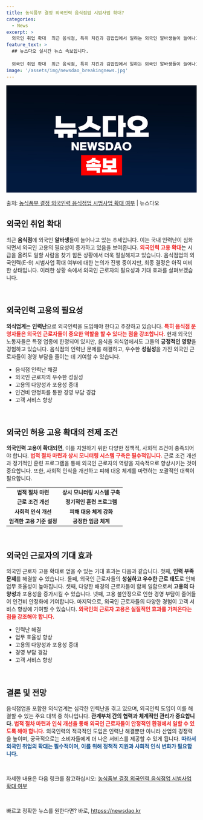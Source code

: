 ```yaml
---
title: 농식품부 결정 외국인력 음식점업 시범사업 확대?
categories:
  - News
excerpt: >
  외국인 취업 확대  최근 음식점, 특히 치킨과 김밥집에서 일하는 외국인 알바생들이 늘어나고 있습니다. 이는 …
feature_text: >
  ## 뉴스다오 실시간 뉴스 속보입니다.

  외국인 취업 확대  최근 음식점, 특히 치킨과 김밥집에서 일하는 외국인 알바생들이 늘어나고 있습니다. 이는 …
image: '/assets/img/newsdao_breakingnews.jpg'
---
```


![뉴스다오 속보](/assets/img/newsdao_breakingnews.jpg)

<p>출처: <a href="httpss://newsdao.kr/4900" rel="dofollow">농식품부 결정 외국인력 음식점업 시범사업 확대 여부</a> | 뉴스다오</p>

<h2 data-ke-size="size26">외국인 취업 확대</h2>

<p data-ke-size="size16">최근 <b>음식점</b>에 외국인 <b>알바생</b>들이 늘어나고 있는 추세입니다. 이는 국내 인력난이 심화되면서 외국인 고용의 필요성이 증가하고 있음을 보여줍니다. <b><span style="color: #ee2323;">외국인력 고용 확대</span></b>는 시급을 올려도 일할 사람을 찾기 힘든 상황에서 더욱 절실해지고 있습니다. 음식점업의 외국인력(E-9) 시범사업 확대 여부에 대한 논의가 진행 중이지만, 최종 결정은 아직 미비한 상태입니다. 이러한 상황 속에서 외국인 근로자의 필요성과 기대 효과를 살펴보겠습니다.</p>

<p data-ke-size="size16">&nbsp;</p>

<h2 data-ke-size="size26">외국인력 고용의 필요성</h2>

<p data-ke-size="size16"><b>외식업계</b>는 <b>인력난</b>으로 외국인력을 도입해야 한다고 주장하고 있습니다. <b><span style="color: #ee2323;">특히 음식점 운영자들은 외국인 근로자들이 중요한 역할을 할 수 있다는 점을 강조합니다.</span></b> 현재 외국인 노동자들은 특정 업종에 한정되어 있지만, 음식을 외식업에서도 그들의 <b>긍정적인 영향</b>을 경험하고 있습니다. 음식점의 인력난 문제를 해결하고, 우수한 <b>성실성</b>을 가진 외국인 근로자들이 경영 부담을 줄이는 데 기여할 수 있습니다.</p>

<ul>
<li>음식점 인력난 해결</li>
<li>외국인 근로자의 우수한 성실성</li>
<li>고용의 다양성과 포용성 증대</li>
<li>인건비 안정화를 통한 경영 부담 경감</li>
<li>고객 서비스 향상</li>
</ul>

<p data-ke-size="size16">&nbsp;</p>

<h2 data-ke-size="size26">외국인 허용 고용 확대의 전제 조건</h2>

<p data-ke-size="size16"><b>외국인력 고용이 확대되면</b>, 이를 지원하기 위한 다양한 정책적, 사회적 조건이 충족되어야 합니다. <b><span style="color: #ee2323;">법적 절차 마련과 상시 모니터링 시스템 구축은 필수적입니다.</span></b> 근로 조건 개선과 정기적인 훈련 프로그램을 통해 외국인 근로자의 역량을 지속적으로 향상시키는 것이 중요합니다. 또한, 사회적 인식을 개선하고 피해 대응 체계를 마련하는 포괄적인 대책이 필요합니다.</p>

<table>
<tr>
<td style="text-align: center; height: 17px;"><b>법적 절차 마련</b></td>
<td style="text-align: center; height: 17px;"><b>상시 모니터링 시스템 구축</b></td>
</tr>
<tr>
<td style="text-align: center; height: 17px;"><b>근로 조건 개선</b></td>
<td style="text-align: center; height: 17px;"><b>정기적인 훈련 프로그램</b></td>
</tr>
<tr>
<td style="text-align: center; height: 17px;"><b>사회적 인식 개선</b></td>
<td style="text-align: center; height: 17px;"><b>피해 대응 체계 강화</b></td>
</tr>
<tr>
<td style="text-align: center; height: 17px;"><b>엄격한 고용 기준 설정</b></td>
<td style="text-align: center; height: 17px;"><b>공정한 임금 체계</b></td>
</tr>
</table>

<p data-ke-size="size16">&nbsp;</p>

<h2 data-ke-size="size26">외국인 근로자의 기대 효과</h2>

<p data-ke-size="size16">외국인 근로자 고용 확대로 얻을 수 있는 기대 효과는 다음과 같습니다. 첫째, <b>인력 부족 문제</b>를 해결할 수 있습니다. 둘째, 외국인 근로자들의 <b>성실하고 우수한 근로 태도</b>로 인해 업무 효율성이 높아집니다. 셋째, 다양한 배경의 근로자들이 함께 일함으로써 <b>고용의 다양성</b>과 포용성을 증가시킬 수 있습니다. 넷째, 고용 불안정으로 인한 경영 부담이 줄어들어 인건비 안정화에 기여합니다. 마지막으로, 외국인 근로자들의 다양한 경험이 고객 서비스 향상에 기여할 수 있습니다. <b><span style="color: #ee2323;">외국인의 근로자 고용은 실질적인 효과를 가져온다는 점을 강조해야 합니다.</span></b></p>

<ul>
<li>인력난 해결</li>
<li>업무 효율성 향상</li>
<li>고용의 다양성과 포용성 증대</li>
<li>경영 부담 경감</li>
<li>고객 서비스 향상</li>
</ul>

<p data-ke-size="size16">&nbsp;</p>

<h2 data-ke-size="size26">결론 및 전망</h2>

<p data-ke-size="size16">음식점업을 포함한 외식업계는 심각한 인력난을 겪고 있으며, 외국인력 도입이 이를 해결할 수 있는 주요 대책 중 하나입니다. <b>관계부처 간의 협력과 체계적인 관리가 중요합니다. </b><b><span style="color: #ee2323;">법적 절차 마련과 인식 개선을 통해 외국인 근로자들이 안정적인 환경에서 일할 수 있도록 해야 합니다.</span></b> 외국인력의 적극적인 도입은 인력난 해결뿐만 아니라 산업의 경쟁력을 높이며, 궁극적으로는 소비자들에게 더 나은 서비스를 제공할 수 있게 됩니다. <b><span style="color: #1a5490;">따라서 외국인 취업의 확대는 필수적이며, 이를 위해 정책적 지원과 사회적 인식 변화가 필요합니다.</span></b></p>

<p data-ke-size="size16">&nbsp;</p>

<p data-ke-size="size16">자세한 내용은 다음 링크를 참고하십시오: <a href="httpss://newsdao.kr/4900">농식품부 결정 외국인력 음식점업 시범사업 확대 여부</a></p> 

<p data-ke-size="size16">&nbsp;</p> 

빠르고 정확한 뉴스를 원한다면? 바로, <a href="httpss://newsdao.kr" rel="dofollow">httpss://newsdao.kr</a>


